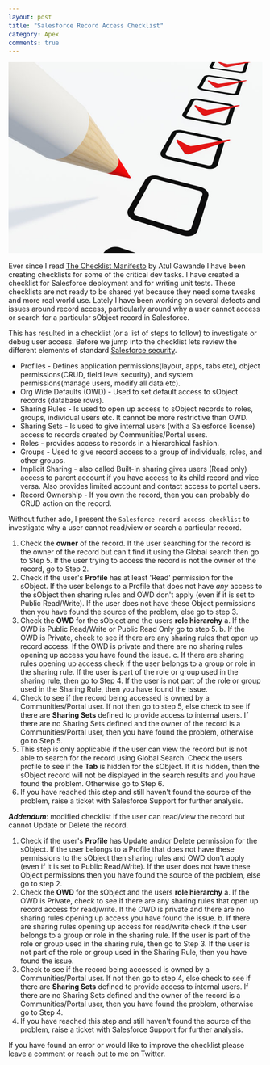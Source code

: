 ```yaml
---
layout: post
title: "Salesforce Record Access Checklist"
category: Apex
comments: true
---
```


<img src="/images/checklist.jpg" class="noclip" alt="Winter 15" />

Ever since I read [The Checklist Manifesto](http://atulgawande.com/book/the-checklist-manifesto/) by Atul Gawande I have been creating checklists for some of the critical dev tasks.
I have created a checklist for Salesforce deployment and for writing unit tests. These checklists are not ready to be shared yet because
they need some tweaks and more real world use. Lately I have been working on several defects and issues around record access, particularly around
why a user cannot access or search for a particular sObject record in Salesforce.

This has resulted in a checklist (or a list of steps to follow) to investigate or debug user access. 
Before we jump into the checklist lets review the different elements of standard [Salesforce security](https://developer.salesforce.com/page/An_Overview_of_Force.com_Security).

* Profiles - Defines application permissions(layout, apps, tabs etc), object permissions(CRUD, field level security), and system permissions(manage users, modify all data etc).
* Org Wide Defaults (OWD) - Used to set default access to sObject records (database rows).
* Sharing Rules - Is used to open up access to sObject records to roles, groups, individual users etc. It cannot be more restrictive than OWD.
* Sharing Sets - Is used to give internal users (with a Salesforce license) access to records created by Communities/Portal users.
* Roles - provides access to records in a hierarchical fashion.
* Groups - Used to give record access to a group of individuals, roles, and other groups.
* Implicit Sharing - also called Built-in sharing gives users (Read only) access to parent account if you have access to its child record and vice versa. Also provides limited account and contact access to portal users.
* Record Ownership - If you own the record, then you can probably do CRUD action on the record.

Without futher ado, I present the `Salesforce record access checklist` to investigate why a user cannot read/view or search a particular record.

1. Check the **owner** of the record. If the user searching for the record is the owner of the record but can't find it using the Global search then 
go to Step 5. If the user trying to access the record is not the owner of the record, go to Step 2.
2. Check if the user's **Profile** has at least 'Read' permission for the sObject. If the user belongs to a Profile that does not have _any_ access
to the sObject then sharing rules and OWD don't apply (even if it is set to Public Read/Write). If the user does not have these Object permissions then you have found the source of the problem, else go to step 3.
3. Check the **OWD** for the sObject and the users **role hierarchy**
   a. If the OWD is Public Read/Write or Public Read Only go to step 5.
   b. If the OWD is Private, check to see if there are any sharing rules that open up record access. If the OWD is private and there are no sharing
  rules opening up access you have found the issue. 
   c. If there are sharing rules opening up access check if the user belongs to a group or role in the sharing rule. If the user is part of the role or group used in the sharing rule, 
   then go to Step 4. If the user is not part of the role or group used in the Sharing Rule, then you have found the issue.  
4. Check to see if the record being accessed is owned by a Communities/Portal user. If not then go to step 5, else check to see if there are **Sharing
Sets** defined to provide access to internal users. If there are no Sharing Sets defined and the owner of the record is a Communities/Portal user, then you have found the problem, otherwise go to Step 5.
5. This step is only applicable if the user can view the record but is not able to search for the record using Global Search. Check the users 
profile to see if the **Tab** is hidden for the sObject. If it is hidden, then the sObject record will not be displayed in the search results and you have
found the problem. Otherwise go to Step 6.
6. If you have reached this step and still haven't found the source of the problem, raise a ticket with Salesforce Support for further analysis.

**_Addendum_**: modified checklist if the user can read/view the record but cannot Update or Delete the record.

1. Check if the user's **Profile** has Update and/or Delete permission for the sObject. If the user belongs to a Profile that does not have these permissions 
to the sObject then sharing rules and OWD don't apply (even if it is set to Public Read/Write). If the user does not have these Object permissions then you have found the source of the problem, else go to step 2.
2. Check the **OWD** for the sObject and the users **role hierarchy**
   a. If the OWD is Private, check to see if there are any sharing rules that open up record access for read/write. If the OWD is private and there are no sharing
  rules opening up access you have found the issue. 
   b. If there are sharing rules opening up access for read/write check if the user belongs to a group or role in the sharing rule. If the user is part of the role or group used in the sharing rule, 
   then go to Step 3. If the user is not part of the role or group used in the Sharing Rule, then you have found the issue.  
3. Check to see if the record being accessed is owned by a Communities/Portal user. If not then go to step 4, else check to see if there are **Sharing
Sets** defined to provide access to internal users. If there are no Sharing Sets defined and the owner of the record is a Communities/Portal user, then you have found the problem, otherwise go to Step 4.
4. If you have reached this step and still haven't found the source of the problem, raise a ticket with Salesforce Support for further analysis.

If you have found an error or would like to improve the checklist please leave a comment or reach out to me on Twitter.

